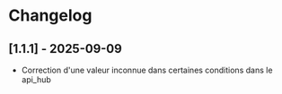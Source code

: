 # Changelog

## [1.1.1] - 2025-09-09
- Correction d'une valeur inconnue dans certaines conditions dans le api_hub
